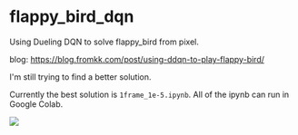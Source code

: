 # flappy_bird_dqn
Using Dueling DQN to solve flappy_bird from pixel.


blog: https://blog.fromkk.com/post/using-ddqn-to-play-flappy-bird/


I'm still trying to find a better solution.

Currently the best solution is `1frame_1e-5.ipynb`. All of the ipynb can run in Google Colab.

![](https://raw.githubusercontent.com/bebound/flappy_bird_dqn/master/best_result.png)


